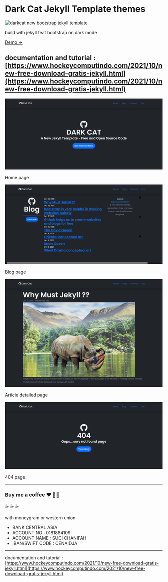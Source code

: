 # Dark Cat Jekyll Template themes

![darkcat new bootstrap jekyll template](/screenshot.gif)

build with jekyll feat bootstrap on dark mode

[Demo →](https://mesinkasir.github.io/darkcat/)

documentation and tutorial : [https://www.hockeycomputindo.com/2021/10/new-free-download-gratis-jekyll.html](https://www.hockeycomputindo.com/2021/10/new-free-download-gratis-jekyll.html)
-----------------------------------

![darkcat new bootstrap jekyll template](/home.png)

Home page


![darkcat new bootstrap jekyll template](/blog.png)

Blog page


![darkcat new bootstrap jekyll template](/article.png)

Article detailed page


![darkcat new bootstrap jekyll template](/404.png)

404 page

--------------------------------------------------------------------------------------------------------------------

### Buy me a coffee :hearts: ✌🏻

:coffee: :coffee: :coffee: 

with moneygram or western union

+ BANK CENTRAL ASIA
+ ACCOUNT NO : 0181884109
+ ACCOUNT NAME : SUCI CHANIFAH
+ IBAN/SWIFT CODE : CENAIDJA

--------------------------------------------------------------------------------------------------------------------

documentation and tutorial : [https://www.hockeycomputindo.com/2021/10/new-free-download-gratis-jekyll.html](https://www.hockeycomputindo.com/2021/10/new-free-download-gratis-jekyll.html)
